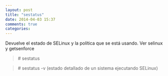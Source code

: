 ```yaml
---
layout: post
title: "sestatus"
date: 2014-04-03 15:37
comments: true
categories: 
---
```

Devuelve el estado de SELinux y la política que se está usando. Ver selinux y getsenforce

>\# sestatus 

>\# sestatus -v (estado detallado de un sistema ejecutando SELinux)

